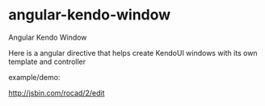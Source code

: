 angular-kendo-window
====================

Angular Kendo Window

Here is a angular directive that helps create KendoUI windows with its
own template and controller

example/demo:

http://jsbin.com/rocad/2/edit
